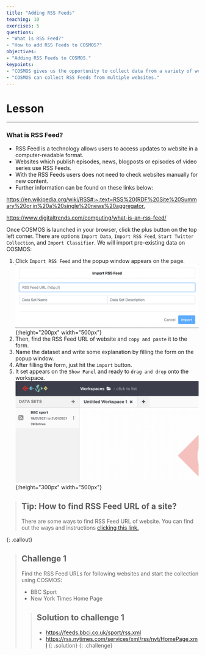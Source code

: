 ```yaml
---
title: "Adding RSS Feeds"
teaching: 10
exercises: 5
questions:
- "What is RSS Feed?"
- "How to add RSS Feeds to COSMOS?"
objectives:
- "Adding RSS Feeds to COSMOS."
keypoints:
- "COSMOS gives us the opportunity to collect data from a variety of websites using RSS Feed."
- "COSMOS can collect RSS Feeds from multiple websites."
---
```


# Lesson
***

### What is RSS Feed?
- RSS Feed is a technology allows users to access updates to website in a computer-readable format.
- Websites which publish episodes, news, blogposts or episodes of video series use RSS Feeds.
- With the RSS Feeds users does not need to check websites manually for new content.
- Further information can be found on these links below:

<https://en.wikipedia.org/wiki/RSS#:~:text=RSS%20(RDF%20Site%20Summary%20or,in%20a%20single%20news%20aggregator.>

<https://www.digitaltrends.com/computing/what-is-an-rss-feed/>


Once COSMOS is launched in your browser, click the plus button on the top left corner. There are options `Import Data`, `Import RSS Feed`, `Start Twitter Collection`, and `Import Classifier`. We will import pre-existing data on COSMOS:

1. Click `Import RSS Feed` and the popup window appears on the page.
![Imported Data](../fig/RSS-feed.png){:height="200px" width="500px"} 
2. Then, find the RSS Feed URL of website and `copy and paste` it to the form.
3. Name the dataset and write some explanation by filling the form  on the popup window.
4. After filling the form, just hit the `import` button.
5. It set appears on the `Show Panel` and ready to `drag and drop` onto the workspace.
![Imported Data](../fig/rss-feed2.png){:height="300px" width="500px"} 



> ## Tip: How to find RSS Feed URL of a site?
>
> There are some ways to find RSS Feed URL of website. You can find out the ways and instructions [clicking this link.](https://help.socialpilot.co/article/503-how-do-i-find-an-rss-feed-url-of-a-site)
> 
>
{: .callout}


> ## Challenge 1
>
> Find the RSS Feed URLs for following websites and start the collection using COSMOS:
> - BBC Sport
> - New York Times Home Page
>
> > ## Solution to challenge 1
> >
> > - https://feeds.bbci.co.uk/sport/rss.xml
> > - https://rss.nytimes.com/services/xml/rss/nyt/HomePage.xml
> {: .solution}
{: .challenge}

